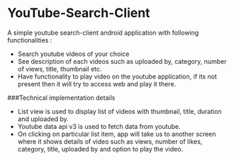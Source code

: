 # YouTube-Search-Client
A simple youtube search-client  android application with following functionalities :
- Search youtube videos of your choice
- See description of each videos such as uploaded by, category, number of views, title, thumbnail etc.
- Have functionality to play video on the youtube application, if its not present then it will try to access web and play it there.

###Technical implementation details

- List view is used to display list of videos with thumbnail, title, duration and uploaded by.
- Youtube data api v3 is used to fetch data from youtube.
- On clicking on particular list item, app will take us to another screen where it shows details of video such as views, number of likes, category, title, uploaded by and option to play the video.

